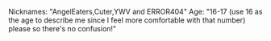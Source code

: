 Nicknames: "AngelEaters,Cuter,YWV and ERROR404"
Age: "16-17 (use 16 as the age to describe me since I feel more comfortable with that number) please so there's no confusion!"
